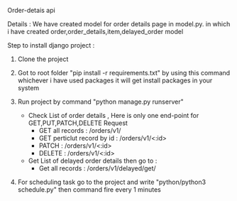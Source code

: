 Order-detais api 

Details : We have created model for order details page in model.py. in which i have created order,order_details,item,delayed_order model 

Step to install django project :

1. Clone the project 

2. Got to root folder "pip install -r requirements.txt" by using this command whichever i have used packages it will get install packages in your     system

3. Run project by command "python manage.py runserver"
    - Check List of order details , Here is only one end-point for GET,PUT,PATCH,DELETE Request
        - GET all records : /orders/v1/
        - GET perticlut record by id : /orders/v1/<:id>
        - PATCH : /orders/v1/<:id>
        - DELETE : /orders/v1/<:id>
    - Get List of delayed order details then go to : 
        - Get all records : /orders/v1/delayed/get/
    
4. For scheduling task go to the project and write "python/python3 schedule.py" then command fire every 1 minutes

